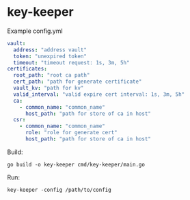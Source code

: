 # key-keeper

Example config.yml

```yaml
vault:
  address: "address vault"
  token: "unexpired token"
  timeout: "timeout request: 1s, 3m, 5h"
certificates:
  root_path: "root ca path"
  cert_path: "path for generate certificate"
  vault_kv: "path for kv"
  valid_interval: "valid expire cert interval: 1s, 3m, 5h"
  ca:
    - common_name: "common_name"
      host_path: "path for store of ca in host"
  csr:
    - common_name: "common_name"
      role: "role for generate cert"
      host_path: "path for store of ca in host"
```

Build:

    go build -o key-keeper cmd/key-keeper/main.go

Run:

    key-keeper -config /path/to/config
